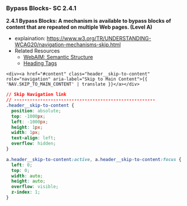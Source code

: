 ### Bypass Blocks- SC 2.4.1

**2.4.1 Bypass Blocks: A mechanism is available to bypass blocks of content that are repeated on multiple Web pages. (Level A)**

- explaination: https://www.w3.org/TR/UNDERSTANDING-WCAG20/navigation-mechanisms-skip.html
- Related Resources
  - [WebAIM: Semantic Structure](http://webaim.org/techniques/semanticstructure/)
  - [Heading Tags](http://accessibility.psu.edu/headingshtml/)
  
`<div><a href="#content" class="header__skip-to-content" role="navigation" aria-label="Skip to Main Content">{{ 'NAV.SKIP_TO_MAIN_CONTENT' | translate }}</a></div>` 
 
```css
// Skip Navigation link
// ------------------------------------------------------
.header__skip-to-content {
  position: absolute;
  top: -1000px;
  left: -1000px;
  height: 1px;
  width: 1px;
  text-align: left;
  overflow: hidden;
}

a.header__skip-to-content:active, a.header__skip-to-content:focus {
  left: 0; 
  top: 0;
  width: auto; 
  height: auto; 
  overflow: visible;
  z-index: 1;
}
```
